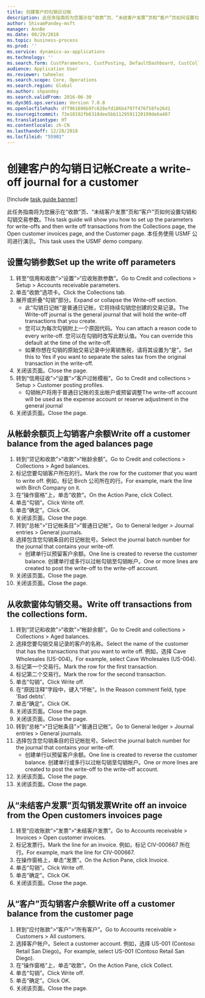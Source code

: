 ```yaml
---
title: 创建客户的勾销日记帐
description: 此任务指南将为您展示在“收款”页、“未结客户发票”页和“客户”页如何设置勾销和勾销交易参数。
author: ShivamPandey-msft
manager: AnnBe
ms.date: 08/29/2018
ms.topic: business-process
ms.prod: ''
ms.service: dynamics-ax-applications
ms.technology: ''
ms.search.form: CustParameters, CustPosting, DefaultDashboard, CustCollectionsPoolsListPage, CustWriteOff, LedgerJournalTable, LedgerJournalTransDaily, CustCollections, CustOpenInvoicesListPage, CustTable
audience: Application User
ms.reviewer: twheeloc
ms.search.scope: Core, Operations
ms.search.region: Global
ms.author: shpandey
ms.search.validFrom: 2016-06-30
ms.dyn365.ops.version: Version 7.0.0
ms.openlocfilehash: dff961696b9fc628efd186b4797f476f58fe26d1
ms.sourcegitcommit: 73e10192fb6318dee5bb1129591120199de6a487
ms.translationtype: HT
ms.contentlocale: zh-CN
ms.lasthandoff: 12/20/2018
ms.locfileid: "55901"
---
```

# <a name="create-a-write-off-journal-for-a-customer"></a><span data-ttu-id="502d1-103">创建客户的勾销日记帐</span><span class="sxs-lookup"><span data-stu-id="502d1-103">Create a write-off journal for a customer</span></span>

[!include [task guide banner](../../includes/task-guide-banner.md)]

<span data-ttu-id="502d1-104">此任务指南将为您展示在“收款”页、“未结客户发票”页和“客户”页如何设置勾销和勾销交易参数。</span><span class="sxs-lookup"><span data-stu-id="502d1-104">This task guide will show you how to set up the parameters for write-offs and then write off transactions from the Collections page, the Open customer invoices page, and the Customer page.</span></span> <span data-ttu-id="502d1-105">本任务使用 USMF 公司进行演示。</span><span class="sxs-lookup"><span data-stu-id="502d1-105">This task uses the USMF demo company.</span></span>


## <a name="set-up-the-write-off-parameters"></a><span data-ttu-id="502d1-106">设置勾销参数</span><span class="sxs-lookup"><span data-stu-id="502d1-106">Set up the write off parameters</span></span>
1. <span data-ttu-id="502d1-107">转至“信用和收款”>“设置”>“应收账款参数”。</span><span class="sxs-lookup"><span data-stu-id="502d1-107">Go to Credit and collections > Setup > Accounts receivable parameters.</span></span>
2. <span data-ttu-id="502d1-108">单击“收款”选项卡。</span><span class="sxs-lookup"><span data-stu-id="502d1-108">Click the Collections tab.</span></span>
3. <span data-ttu-id="502d1-109">展开或折叠“勾销”部分。</span><span class="sxs-lookup"><span data-stu-id="502d1-109">Expand or collapse the Write-off section.</span></span>
    * <span data-ttu-id="502d1-110">此“勾销日记帐”是普通日记帐，它将持续勾销您创建的交易记录。</span><span class="sxs-lookup"><span data-stu-id="502d1-110">The Write-off journal is the general journal that will hold the write-off transactions that you create.</span></span>  
    * <span data-ttu-id="502d1-111">您可以为每次勾销附上一个原因代码。</span><span class="sxs-lookup"><span data-stu-id="502d1-111">You can attach a reason code to every write-off.</span></span> <span data-ttu-id="502d1-112">您可以在勾销时改写此默认值。</span><span class="sxs-lookup"><span data-stu-id="502d1-112">You can override this default at the time of the write-off.</span></span>  
    * <span data-ttu-id="502d1-113">如果你想在勾销的原始交易记录中分离销售税，请将其设置为“是”。</span><span class="sxs-lookup"><span data-stu-id="502d1-113">Set this to Yes if you want to separate the sales tax from the original transaction in the write-off.</span></span>  
4. <span data-ttu-id="502d1-114">关闭该页面。</span><span class="sxs-lookup"><span data-stu-id="502d1-114">Close the page.</span></span>
5. <span data-ttu-id="502d1-115">转到“信用征收”>“设置”>“客户过帐模板”。</span><span class="sxs-lookup"><span data-stu-id="502d1-115">Go to Credit and collections > Setup > Customer posting profiles.</span></span>
    * <span data-ttu-id="502d1-116">勾销帐户将用于普通日记帐的支出帐户或预留调整</span><span class="sxs-lookup"><span data-stu-id="502d1-116">The write-off account will be used as the expense account or reserve adjustment in the general journal</span></span>   
6. <span data-ttu-id="502d1-117">关闭该页面。</span><span class="sxs-lookup"><span data-stu-id="502d1-117">Close the page.</span></span>

## <a name="write-off-a-customer-balance-from-the-aged-balances-page"></a><span data-ttu-id="502d1-118">从帐龄余额页上勾销客户余额</span><span class="sxs-lookup"><span data-stu-id="502d1-118">Write off a customer balance from the aged balances page</span></span>
1. <span data-ttu-id="502d1-119">转到“贷记和收款”>“收款”>“帐龄余额”。</span><span class="sxs-lookup"><span data-stu-id="502d1-119">Go to Credit and collections > Collections > Aged balances.</span></span>
2. <span data-ttu-id="502d1-120">标记您要勾销客户所在的行。</span><span class="sxs-lookup"><span data-stu-id="502d1-120">Mark the row for the customer that you want to write off.</span></span> <span data-ttu-id="502d1-121">例如，标记 Birch 公司所在的行。</span><span class="sxs-lookup"><span data-stu-id="502d1-121">For example, mark the line with Birch Company on it.</span></span>
3. <span data-ttu-id="502d1-122">在“操作窗格”上，单击“收款”。</span><span class="sxs-lookup"><span data-stu-id="502d1-122">On the Action Pane, click Collect.</span></span>
4. <span data-ttu-id="502d1-123">单击“勾销”。</span><span class="sxs-lookup"><span data-stu-id="502d1-123">Click Write off.</span></span>
5. <span data-ttu-id="502d1-124">单击“确定”。</span><span class="sxs-lookup"><span data-stu-id="502d1-124">Click OK.</span></span>
6. <span data-ttu-id="502d1-125">关闭该页面。</span><span class="sxs-lookup"><span data-stu-id="502d1-125">Close the page.</span></span>
7. <span data-ttu-id="502d1-126">转到“总帐”>“日记帐条目”>“普通日记帐”。</span><span class="sxs-lookup"><span data-stu-id="502d1-126">Go to General ledger > Journal entries > General journals.</span></span>
8. <span data-ttu-id="502d1-127">选择包含您勾销条目的日记帐批号。</span><span class="sxs-lookup"><span data-stu-id="502d1-127">Select the journal batch number for the journal that contains your write-off.</span></span>
    * <span data-ttu-id="502d1-128">创建单行以预留客户余额。</span><span class="sxs-lookup"><span data-stu-id="502d1-128">One line is created to reverse the customer balance.</span></span> <span data-ttu-id="502d1-129">创建单行或多行以过帐勾销至勾销帐户。</span><span class="sxs-lookup"><span data-stu-id="502d1-129">One or more lines are created to post the write-off to the write-off account.</span></span>  
9. <span data-ttu-id="502d1-130">关闭该页面。</span><span class="sxs-lookup"><span data-stu-id="502d1-130">Close the page.</span></span>
10. <span data-ttu-id="502d1-131">关闭该页面。</span><span class="sxs-lookup"><span data-stu-id="502d1-131">Close the page.</span></span>

## <a name="write-off-transactions-from-the-collections-form"></a><span data-ttu-id="502d1-132">从收款窗体勾销交易。</span><span class="sxs-lookup"><span data-stu-id="502d1-132">Write off transactions from the collections form.</span></span>
1. <span data-ttu-id="502d1-133">转到“贷记和收款”>“收款”>“帐龄余额”。</span><span class="sxs-lookup"><span data-stu-id="502d1-133">Go to Credit and collections > Collections > Aged balances.</span></span>
2. <span data-ttu-id="502d1-134">选择您要勾销交易记录的客户的名称。</span><span class="sxs-lookup"><span data-stu-id="502d1-134">Select the name of the customer that has the transactions that you want to write off.</span></span> <span data-ttu-id="502d1-135">例如，选择 Cave Wholesales (US-004)。</span><span class="sxs-lookup"><span data-stu-id="502d1-135">For example, select Cave Wholesales (US-004).</span></span>
3. <span data-ttu-id="502d1-136">标记第一个交易行。</span><span class="sxs-lookup"><span data-stu-id="502d1-136">Mark the row for the first transaction.</span></span>
4. <span data-ttu-id="502d1-137">标记第二个交易行。</span><span class="sxs-lookup"><span data-stu-id="502d1-137">Mark the row for the second transaction.</span></span>
5. <span data-ttu-id="502d1-138">单击“勾销”。</span><span class="sxs-lookup"><span data-stu-id="502d1-138">Click Write off.</span></span>
6. <span data-ttu-id="502d1-139">在“原因注释”字段中，键入“坏帐”。</span><span class="sxs-lookup"><span data-stu-id="502d1-139">In the Reason comment field, type 'Bad debts'.</span></span>
7. <span data-ttu-id="502d1-140">单击“确定”。</span><span class="sxs-lookup"><span data-stu-id="502d1-140">Click OK.</span></span>
8. <span data-ttu-id="502d1-141">关闭该页面。</span><span class="sxs-lookup"><span data-stu-id="502d1-141">Close the page.</span></span>
9. <span data-ttu-id="502d1-142">关闭该页面。</span><span class="sxs-lookup"><span data-stu-id="502d1-142">Close the page.</span></span>
10. <span data-ttu-id="502d1-143">转到“总帐”>“日记帐条目”>“普通日记帐”。</span><span class="sxs-lookup"><span data-stu-id="502d1-143">Go to General ledger > Journal entries > General journals.</span></span>
11. <span data-ttu-id="502d1-144">选择包含您勾销条目的日记帐批号。</span><span class="sxs-lookup"><span data-stu-id="502d1-144">Select the journal batch number for the journal that contains your write-off.</span></span>
    * <span data-ttu-id="502d1-145">创建单行以预留客户余额。</span><span class="sxs-lookup"><span data-stu-id="502d1-145">One line is created to reverse the customer balance.</span></span> <span data-ttu-id="502d1-146">创建单行或多行以过帐勾销至勾销帐户。</span><span class="sxs-lookup"><span data-stu-id="502d1-146">One or more lines are created to post the write-off to the write-off account.</span></span>  
12. <span data-ttu-id="502d1-147">关闭该页面。</span><span class="sxs-lookup"><span data-stu-id="502d1-147">Close the page.</span></span>
13. <span data-ttu-id="502d1-148">关闭该页面。</span><span class="sxs-lookup"><span data-stu-id="502d1-148">Close the page.</span></span>

## <a name="write-off-an-invoice-from-the-open-customers-invoices-page"></a><span data-ttu-id="502d1-149">从“未结客户发票”页勾销发票</span><span class="sxs-lookup"><span data-stu-id="502d1-149">Write off an invoice from the Open customers invoices page</span></span>
1. <span data-ttu-id="502d1-150">转至“应收账款”>“发票”>“未结客户发票”。</span><span class="sxs-lookup"><span data-stu-id="502d1-150">Go to Accounts receivable > Invoices > Open customer invoices.</span></span>
2. <span data-ttu-id="502d1-151">标记发票行。</span><span class="sxs-lookup"><span data-stu-id="502d1-151">Mark the line for an invoice.</span></span> <span data-ttu-id="502d1-152">例如，标记 CIV-000667 所在行。</span><span class="sxs-lookup"><span data-stu-id="502d1-152">For example, mark the line for CIV-000667.</span></span>
3. <span data-ttu-id="502d1-153">在操作窗格上，单击“发票”。</span><span class="sxs-lookup"><span data-stu-id="502d1-153">On the Action Pane, click Invoice.</span></span>
4. <span data-ttu-id="502d1-154">单击“勾销”。</span><span class="sxs-lookup"><span data-stu-id="502d1-154">Click Write off.</span></span>
5. <span data-ttu-id="502d1-155">单击“确定”。</span><span class="sxs-lookup"><span data-stu-id="502d1-155">Click OK.</span></span>
6. <span data-ttu-id="502d1-156">关闭该页面。</span><span class="sxs-lookup"><span data-stu-id="502d1-156">Close the page.</span></span>

## <a name="write-off-a-customer-balance-from-the-customer-page"></a><span data-ttu-id="502d1-157">从“客户”页勾销客户余额</span><span class="sxs-lookup"><span data-stu-id="502d1-157">Write off a customer balance from the customer page</span></span>
1. <span data-ttu-id="502d1-158">转到“应付账款”>“客户”>“所有客户”。</span><span class="sxs-lookup"><span data-stu-id="502d1-158">Go to Accounts receivable > Customers > All customers.</span></span>
2. <span data-ttu-id="502d1-159">选择客户帐户。</span><span class="sxs-lookup"><span data-stu-id="502d1-159">Select a customer account.</span></span> <span data-ttu-id="502d1-160">例如，选择 US-001 (Contoso Retail San Diego)。</span><span class="sxs-lookup"><span data-stu-id="502d1-160">For example, select US-001 (Contoso Retail San Diego).</span></span>
3. <span data-ttu-id="502d1-161">在“操作窗格”上，单击“收款”。</span><span class="sxs-lookup"><span data-stu-id="502d1-161">On the Action Pane, click Collect.</span></span>
4. <span data-ttu-id="502d1-162">单击“勾销”。</span><span class="sxs-lookup"><span data-stu-id="502d1-162">Click Write off.</span></span>
5. <span data-ttu-id="502d1-163">单击“确定”。</span><span class="sxs-lookup"><span data-stu-id="502d1-163">Click OK.</span></span>
6. <span data-ttu-id="502d1-164">关闭该页面。</span><span class="sxs-lookup"><span data-stu-id="502d1-164">Close the page.</span></span>

